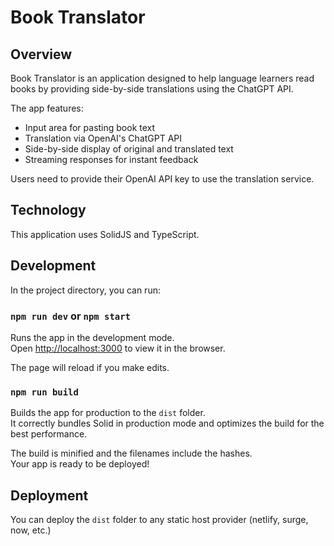 # Book Translator

## Overview

Book Translator is an application designed to help language learners read books by providing side-by-side translations using the ChatGPT API. 

The app features:
- Input area for pasting book text
- Translation via OpenAI's ChatGPT API
- Side-by-side display of original and translated text
- Streaming responses for instant feedback

Users need to provide their OpenAI API key to use the translation service.

## Technology

This application uses SolidJS and TypeScript.

## Development

In the project directory, you can run:

### `npm run dev` or `npm start`

Runs the app in the development mode.<br>
Open [http://localhost:3000](http://localhost:3000) to view it in the browser.

The page will reload if you make edits.<br>

### `npm run build`

Builds the app for production to the `dist` folder.<br>
It correctly bundles Solid in production mode and optimizes the build for the best performance.

The build is minified and the filenames include the hashes.<br>
Your app is ready to be deployed!

## Deployment

You can deploy the `dist` folder to any static host provider (netlify, surge, now, etc.)
